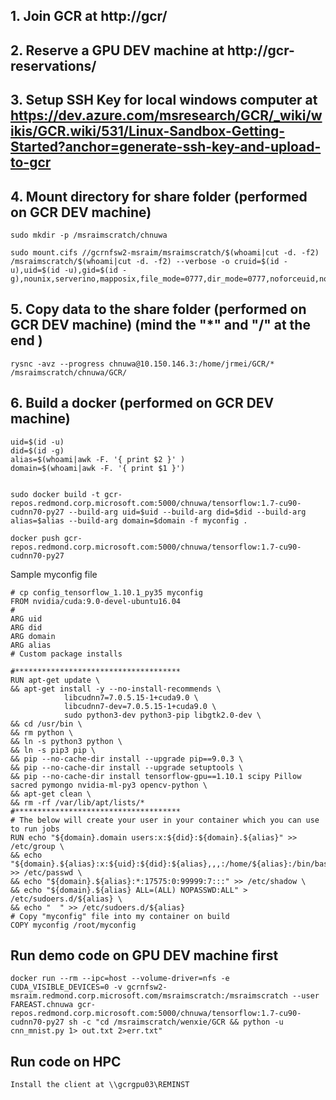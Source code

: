 ## 1. Join GCR at http://gcr/

## 2. Reserve a GPU DEV machine at http://gcr-reservations/

## 3. Setup SSH Key for local windows computer at https://dev.azure.com/msresearch/GCR/_wiki/wikis/GCR.wiki/531/Linux-Sandbox-Getting-Started?anchor=generate-ssh-key-and-upload-to-gcr

## 4. Mount directory for share folder (performed on GCR DEV machine)
```
sudo mkdir -p /msraimscratch/chnuwa

sudo mount.cifs //gcrnfsw2-msraim/msraimscratch/$(whoami|cut -d. -f2) /msraimscratch/$(whoami|cut -d. -f2) --verbose -o cruid=$(id -u),uid=$(id -u),gid=$(id -g),nounix,serverino,mapposix,file_mode=0777,dir_mode=0777,noforceuid,noforcegid,vers=2.1,domain=FAREAST,username=chnuwa
```

## 5. Copy data to the share folder (performed on GCR DEV machine) (mind the "*" and "/" at the end )
```
rysnc -avz --progress chnuwa@10.150.146.3:/home/jrmei/GCR/* /msraimscratch/chnuwa/GCR/
```

## 6. Build a docker (performed on GCR DEV machine)
```
uid=$(id -u)
did=$(id -g)
alias=$(whoami|awk -F. '{ print $2 }' )
domain=$(whoami|awk -F. '{ print $1 }')


sudo docker build -t gcr-repos.redmond.corp.microsoft.com:5000/chnuwa/tensorflow:1.7-cu90-cudnn70-py27 --build-arg uid=$uid --build-arg did=$did --build-arg alias=$alias --build-arg domain=$domain -f myconfig .

docker push gcr-repos.redmond.corp.microsoft.com:5000/chnuwa/tensorflow:1.7-cu90-cudnn70-py27
```

Sample myconfig file
```
# cp config_tensorflow_1.10.1_py35 myconfig
FROM nvidia/cuda:9.0-devel-ubuntu16.04
#
ARG uid
ARG did
ARG domain
ARG alias
# Custom package installs

#*************************************
RUN apt-get update \
&& apt-get install -y --no-install-recommends \
            libcudnn7=7.0.5.15-1+cuda9.0 \
            libcudnn7-dev=7.0.5.15-1+cuda9.0 \
            sudo python3-dev python3-pip libgtk2.0-dev \
&& cd /usr/bin \
&& rm python \
&& ln -s python3 python \
&& ln -s pip3 pip \
&& pip --no-cache-dir install --upgrade pip==9.0.3 \
&& pip --no-cache-dir install --upgrade setuptools \
&& pip --no-cache-dir install tensorflow-gpu==1.10.1 scipy Pillow sacred pymongo nvidia-ml-py3 opencv-python \
&& apt-get clean \
&& rm -rf /var/lib/apt/lists/*
#*************************************
# The below will create your user in your container which you can use to run jobs
RUN echo "${domain}.domain users:x:${did}:${domain}.${alias}" >> /etc/group \
&& echo "${domain}.${alias}:x:${uid}:${did}:${alias},,,:/home/${alias}:/bin/bash" >> /etc/passwd \
&& echo "${domain}.${alias}:*:17575:0:99999:7:::" >> /etc/shadow \
&& echo "${domain}.${alias} ALL=(ALL) NOPASSWD:ALL" > /etc/sudoers.d/${alias} \
&& echo "  " >> /etc/sudoers.d/${alias}
# Copy "myconfig" file into my container on build
COPY myconfig /root/myconfig

```

## Run demo code on GPU DEV machine first
```
docker run --rm --ipc=host --volume-driver=nfs -e CUDA_VISIBLE_DEVICES=0 -v gcrnfsw2-msraim.redmond.corp.microsoft.com/msraimscratch:/msraimscratch --user FAREAST.chnuwa gcr-repos.redmond.corp.microsoft.com:5000/chnuwa/tensorflow:1.7-cu90-cudnn70-py27 sh -c "cd /msraimscratch/wenxie/GCR && python -u cnn_mnist.py 1> out.txt 2>err.txt"
```

## Run code on HPC
```
Install the client at \\gcrgpu03\REMINST

```

